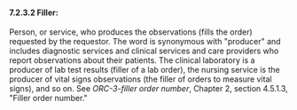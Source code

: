 #### 7.2.3.2 Filler:

Person, or service, who produces the observations (fills the order) requested by the requestor. The word is synonymous with "producer" and includes diagnostic services and clinical services and care providers who report observations about their patients. The clinical laboratory is a producer of lab test results (filler of a lab order), the nursing service is the producer of vital signs observations (the filler of orders to measure vital signs), and so on. See _ORC-3-filler order number_, Chapter 2, section 4.5.1.3, "Filler order number."
